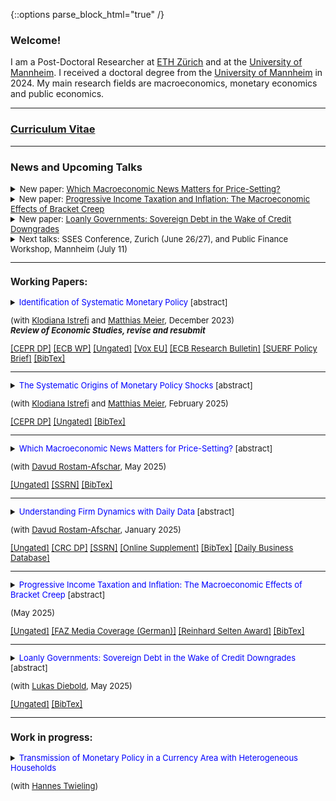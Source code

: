 {::options parse_block_html="true" /}


### Welcome!

I am a Post-Doctoral Researcher at <a href="https://ethz.ch/en.html" target="_blank">ETH Zürich</a> and at the <a href="https://www.vwl.uni-mannheim.de/en/" target="_blank">University of Mannheim</a>. I received a doctoral degree from the <a href="https://www.vwl.uni-mannheim.de/en/" target="_blank">University of Mannheim</a> in 2024. My main research fields are macroeconomics, monetary economics and public economics.

----


### <a href="https://lukas-hack.github.io/HackCV.pdf" target="_blank">Curriculum Vitae</a>

----

### News and Upcoming Talks
<details><summary markdown="span"><font size=2>New paper: <a href="https://lukas-hack.github.io/files/macronews/MacroNews.pdf" target="_blank"><u>Which Macroeconomic News Matters for Price-Setting?</u></a></summary></details>

<details><summary markdown="span"><font size=2>New paper: <a href="https://lukas-hack.github.io/files/bracketcreep/HackPITI.pdf" target="_blank"><u>Progressive Income Taxation and Inflation: The Macroeconomic Effects of Bracket Creep</u></a></summary></details>

<details><summary markdown="span"><font size=2>New paper: <a href="https://lukas-hack.github.io/files/loanlygovt/LoanlyGovernments.pdf" target="_blank"><u>Loanly Governments: Sovereign Debt in the Wake of Credit Downgrades</u></a></summary></details>

<details><summary markdown="span"><font size=2>Next talks: SSES Conference, Zurich (June 26/27), and Public Finance Workshop, Mannheim (July 11)</font></summary></details>

<!--
<details><summary markdown="span"><font size=2> I received the <a href="https://www.socialpolitik.de/en/reinhard-selten-award-2024" target="_blank"><u>Reinhard Selten Award 2024</u></a> for my research on: Progressive Income Taxation and Inflation: The Macroeconomic Effects of Bracket Creep</font></summary></details>
-->


<a> </a>

----



<!--<font color="gray"><i><small>&diams; Click title to see abstract.</small></i></font> --> 
### Working Papers:
<details>
  <summary markdown="span"><font color="blue">Identification of Systematic Monetary Policy</font> [abstract]
    
  (with <a href="https://sites.google.com/site/istrefiklodiana/" target="_blank">Klodiana Istrefi</a> and <a href="https://matthias-meier-econ.github.io/" target="_blank">Matthias Meier</a>, December 2023) <br />
  <b> <i>Review of Economic Studies, revise and resubmit </i> </b> </summary>
  
  | **Abstract**          |
  |:---------------------------|
  | We propose a novel identification design to estimate the causal effects of systematic monetary policy on the propagation of macroeconomic shocks. The design combines (i)~a time-varying measure of systematic monetary policy based on the historical composition of hawks and doves in the Federal Open Market Committee (FOMC) with (ii) an instrument that leverages the mechanical FOMC rotation of voting rights. We apply our design to study the effects of government spending shocks. We find fiscal multipliers between two and three when the FOMC is dovish and below zero when it is hawkish. Narrative evidence from historical FOMC records corroborates our findings. |
  
 </details>
  <a href="https://cepr.org/publications/dp17999" target="_blank"><u>[CEPR DP]</u></a> 
  <a href="https://www.ecb.europa.eu/pub/pdf/scpwps/ecb.wp2851~4d974d2c78.en.pdf?4cd7ee5d83a40ae84b8c09a27d7f80fa" target="_blank"><u>[ECB WP]</u></a> 
  <a href="https://lukas-hack.github.io/files/sysmp/HIM_SysMP.pdf" target="_blank"><u>[Ungated]</u></a> 
  <a href="https://cepr.org/voxeu/columns/hawkish-or-dovish-central-bankers-different-flocks-and-fiscal-shocks" target="_blank"><u>[Vox EU]</u></a> 
  <a href="https://www.ecb.europa.eu/pub/economic-research/resbull/2023/html/ecb.rb231219~159bb78c3e.en.html" target="_blank">[ECB Research Bulletin]</a> 
  <a href="https://lukas-hack.github.io/files/sysmp/HIM_SysMP_SUERF.pdf" target="_blank">[SUERF Policy Brief]</a> 
  <a href="https://lukas-hack.github.io/files/sysmp/HIM_SysMP.txt" target="_blank"><u>[BibTex]</u></a>
<br> 

----

<details>
  <summary markdown="span"><font color="blue">The Systematic Origins of Monetary Policy Shocks</font> [abstract]
    
  (with <a href="https://sites.google.com/site/istrefiklodiana/" target="_blank">Klodiana Istrefi</a> and <a href="https://matthias-meier-econ.github.io/" target="_blank">Matthias Meier</a>, February 2025)</summary>
  
  | **Abstract**          |
  |:---------------------------|
  | Conventional strategies to identify monetary policy shocks rest on the implicit assumption that systematic monetary policy is time-invariant. In an environment with time-varying systematic monetary policy, we formally show that these strategies yield shocks that are contaminated, leading to bias in estimated impulse responses. In line with our theoretical results, we empirically show that conventional monetary policy shocks are predictable by measured fluctuations in systematic monetary policy. We propose new shocks that are purged of this predictability. Our preferred new shocks show that U.S.~monetary policy affects inflation and output more strongly and faster compared to the corresponding conventional shocks. |
  
</details>
<a href="https://cepr.org/publications/dp19063" target="_blank"><u>[CEPR DP]</u></a> 
<a href="https://lukas-hack.github.io/files/mpshocks/HIM_Shocks.pdf" target="_blank"><u>[Ungated]</u></a> 
<a href="https://lukas-hack.github.io/files/mpshocks/HIM_Shocks.txt" target="_blank"><u>[BibTex]</u></a>


----




<details>
  <summary markdown="span"><font color="blue">Which Macroeconomic News Matters for Price-Setting?</font> [abstract]

  (with <a href="https://rostam-afschar.de/" target="_blank">Davud Rostam-Afschar</a>, May 2025)</summary>
  
  | **Abstract**          |
  |:---------------------------|
  |  We examine how macroeconomic news affects firms’ extensive-margin price-setting plans in a survey that we rolled out with randomized daily invitations. These plans predict future realized inflation. Using a high-frequency event study framework, we find that inflation and employment surprises imply significant and sizable revisions in firms' pricing plans. There is a limited role for news about the trade balance, but no significant role for other commonly studied data releases, e.g., industrial production. We also study news coverage and agents' news search behavior, finding that the intensive-margin response of media coverage and news search may partly drive our main results.|
  
 </details>
<a href="https://lukas-hack.github.io/files/macronews/MacroNews.pdf" target="_blank"><u>[Ungated]</u></a> 
<a href="https://papers.ssrn.com/sol3/papers.cfm?abstract_id=5275313" target="_blank"><u>[SSRN]</u></a>
<a href="https://lukas-hack.github.io/files/macronews/MacroNews.txt" target="_blank"><u>[BibTex]</u></a>


----

 <details>
  <summary markdown="span"><font color="blue">Understanding Firm Dynamics with Daily Data</font> [abstract]
    
  (with <a href="https://rostam-afschar.de/" target="_blank">Davud Rostam-Afschar</a>, January 2025)</summary>
  
  | **Abstract**          |
  |:---------------------------|
  | How do firms’ plans and expectations respond to macroeconomic shocks? We run a daily survey of German firms over the past three years. We randomize daily invitations, delivering a stable composition of firms. This allows constructing daily time series and estimating dynamic aggregate causal effects. These estimates capture firms’ responsiveness conditional on the recent economic environment, making them informative for policymakers. We examine oil supply, monetary policy, and forward guidance shocks, finding that firms’ plans, especially price-setting plans, respond within days to oil supply and monetary policy shocks but not to forward guidance. Finally, we investigate firm heterogeneity and expectations. |
  
</details>
<a href="https://lukas-hack.github.io/files/understandingfirms/UnderstandingFirms.pdf" target="_blank"><u>[Ungated]</u></a> 
<a href="https://www.crctr224.de/research/discussion-papers/archive/dp593" target="_blank"><u>[CRC DP]</u></a> 
<a href="https://papers.ssrn.com/sol3/papers.cfm?abstract_id=4944988" target="_blank"><u>[SSRN]</u></a>
<a href="https://lukas-hack.github.io/files/understandingfirms/UnderstandingFirms_OnlineSupplement.pdf" target="_blank"><u>[Online Supplement]</u></a>
<a href="https://lukas-hack.github.io/files/understandingfirms/UnderstandingFirms.txt" target="_blank"><u>[BibTex]</u></a>
<a href="https://lukas-hack.github.io/files/understandingfirms/dbd_instructions.txt" target="_blank"><u>[Daily Business Database]</u></a>


----

<details>
  <summary markdown="span"><font color="blue">Progressive Income Taxation and Inflation: The Macroeconomic Effects of Bracket Creep</font> [abstract]

  (May 2025)</summary>

    
  </summary>
  
  | **Abstract**          |
  |:---------------------------|
  | Under nominal progressive taxation, inflation drives up tax rates if the schedule is not adjusted, leading to bracket creep. To isolate bracket creep from other sources of tax rate changes, I propose a non-parametric decomposition approach. Applying the decomposition to German administrative tax records, I find sizeable bracket creep episodes. While the overall importance of bracket creep has decreased over time due to institutional changes, the post-Covid inflation surge led to a resurgence. Theoretically, I show how bracket creep affects labor supply decisions in a partial equilibrium framework and estimate a theory-consistent measure of bracket creep, the indexation gap, which is used to discipline a New Keynesian model with incomplete markets. The model predicts that bracket creep leads to a transitory steepening of the Phillips curve arising endogenously in response to a monetary shock. Such a steepening may alleviate the output costs of monetary disinflation. |
  
 </details>
 <a href="https://lukas-hack.github.io/files/bracketcreep/HackPITI.pdf" target="_blank"><u>[Ungated]</u></a> 
 <a href="https://lukas-hack.github.io/files/bracketcreep/faz_kalte_progression_published.pdf" target="_blank"><u>[FAZ Media Coverage (German)]</u></a>
 <a href="https://www.socialpolitik.de/en/reinhard-selten-award-2024" target="_blank"><u>[Reinhard Selten Award]</u></a>
 <a href="https://lukas-hack.github.io/files/bracketcreep/BracketCreep.txt" target="_blank"><u>[BibTex]</u></a>

----



<details>
  <summary markdown="span"><font color="blue">Loanly Governments: Sovereign Debt in the Wake of Credit Downgrades</font> [abstract]

  (with <a href="https://sites.google.com/view/lukas-diebold" target="_blank">Lukas Diebold</a>, May 2025)</summary>
  
  | **Abstract**          |
  |:---------------------------|
  |  This paper studies the funding structure of governments, examining financing beyond traditional sovereign bond markets. We document significant heterogeneity in the use of bonds and loans, and in the composition of foreign and domestic creditors. We relate this heterogeneity to sovereign credit ratings and present three key findings. First, sovereigns adjust the composition of financing instruments when credit ratings change. Second, not all rating changes and countries are alike. We find strong evidence for substitution from bonds to loans only when (i) credit ratings decrease for (ii) countries that have been rated sufficiently low. Third, the substitution toward loans is primarily financed through the domestic financial sector via foreign funds, and associated with a subsequent increase in financial distress, raising financial stability concerns. Finally, we show that the documented loan-bond substitution is also accompanied by a reduction in real GDP, primarily driven by a decline in investment, suggesting real adverse consequences.|
  
 </details>
<a href="https://lukas-hack.github.io/files/loanlygovt/LoanlyGovernments.pdf" target="_blank"><u>[Ungated]</u></a> 
<a href="https://lukas-hack.github.io/files/loanlygovt/LoanlyGovernments.txt" target="_blank"><u>[BibTex]</u></a>


----

### Work in progress:
 


 <details>
  <summary markdown="span"><font color="blue">Transmission of Monetary Policy in a Currency Area with Heterogeneous Households</font>
    
  (with <a href="https://www.hannes-twieling.com/" target="_blank">Hannes Twieling</a>)</summary>
  
  | **Abstract**          |
  |:---------------------------|
  | working paper coming soon |
  
 </details>
<!--
 <a href="https://www.dropbox.com/s/83xwsadbrh63uqg/SomePaper2.pdf?dl=0" target="_blank"><u>[Paper (PDF)]</u></a> (Prelim. draft available upon request) 
----

<br>
 
### Publications:

<details>
  <summary markdown="span"><font color="blue">Some paper</font>
    
  <font color="black"><b><i>Some Journal</i></b>, 24(8), 2012-32, December 2020</font></summary>
  
  | **Abstract**          |
  |:---------------------------|
  | Some abstract again. |
  
  </details>
  <a href="https://sites.google.com/site/matthias1meier1/" target="_blank"><u>[Publisher (Open Access)]</u></a> / <a href="https://lukas-hack.github.io/papers/SomePaper2.pdf" target="_blank"><u>[Working Paper Version]</u></a>
  
  ----

<br>

  ----

<br>

### Select Work in Progress:
<details>
  <summary markdown="span"><font color="blue">Some ongoing project</font>
  
  (with [Matthias Meier](https://sites.google.com/site/matthias1meier1/))</summary>
  
 </details>
 
 ---------------------------------------------------------------------------------------------------------
  -->
